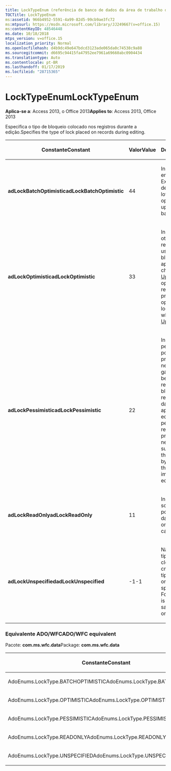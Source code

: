 ```yaml
---
title: LockTypeEnum (referência de banco de dados da área de trabalho do Access)
TOCTitle: LockTypeEnum
ms:assetid: 966b4952-5591-4a99-82d5-99cb9ae3fc72
ms:mtpsurl: https://msdn.microsoft.com/library/JJ249667(v=office.15)
ms:contentKeyID: 48546448
ms.date: 10/18/2018
mtps_version: v=office.15
localization_priority: Normal
ms.openlocfilehash: d4b9dc49e647bdcd3123ade065da0c74538c9a88
ms.sourcegitcommit: d6695c94415fa47952ee7961a69660abc0904434
ms.translationtype: Auto
ms.contentlocale: pt-BR
ms.lasthandoff: 01/17/2019
ms.locfileid: "28715365"
---
```

# <a name="locktypeenum"></a><span data-ttu-id="d9304-102">LockTypeEnum</span><span class="sxs-lookup"><span data-stu-id="d9304-102">LockTypeEnum</span></span>

<span data-ttu-id="d9304-103">**Aplica-se a**: Access 2013, o Office 2013</span><span class="sxs-lookup"><span data-stu-id="d9304-103">**Applies to**: Access 2013, Office 2013</span></span>

<span data-ttu-id="d9304-104">Especifica o tipo de bloqueio colocado nos registros durante a edição.</span><span class="sxs-lookup"><span data-stu-id="d9304-104">Specifies the type of lock placed on records during editing.</span></span>

<table>
<colgroup>
<col style="width: 33%" />
<col style="width: 33%" />
<col style="width: 33%" />
</colgroup>
<thead>
<tr class="header">
<th><p><span data-ttu-id="d9304-105">Constante</span><span class="sxs-lookup"><span data-stu-id="d9304-105">Constant</span></span></p></th>
<th><p><span data-ttu-id="d9304-106">Valor</span><span class="sxs-lookup"><span data-stu-id="d9304-106">Value</span></span></p></th>
<th><p><span data-ttu-id="d9304-107">Descrição</span><span class="sxs-lookup"><span data-stu-id="d9304-107">Description</span></span></p></th>
</tr>
</thead>
<tbody>
<tr class="odd">
<td><p><span data-ttu-id="d9304-108"><strong>adLockBatchOptimistic</strong></span><span class="sxs-lookup"><span data-stu-id="d9304-108"><strong>adLockBatchOptimistic</strong></span></span></p></td>
<td><p><span data-ttu-id="d9304-109">4</span><span class="sxs-lookup"><span data-stu-id="d9304-109">4</span></span></p></td>
<td><p><span data-ttu-id="d9304-p101">Indica as atualizações em lote otimistas. Exigido para o modo de atualização em lote.</span><span class="sxs-lookup"><span data-stu-id="d9304-p101">Indicates optimistic batch updates. Required for batch update mode.</span></span></p></td>
</tr>
<tr class="even">
<td><p><span data-ttu-id="d9304-112"><strong>adLockOptimistic</strong></span><span class="sxs-lookup"><span data-stu-id="d9304-112"><strong>adLockOptimistic</strong></span></span></p></td>
<td><p><span data-ttu-id="d9304-113">3</span><span class="sxs-lookup"><span data-stu-id="d9304-113">3</span></span></p></td>
<td><p><span data-ttu-id="d9304-p102">Indica o bloqueio otimista, registro por registro. O provedor usa os registros de bloqueio otimistas apenas quando você chama o método <a href="update-method-ado.md">Update</a>.</span><span class="sxs-lookup"><span data-stu-id="d9304-p102">Indicates optimistic locking, record by record. The provider uses optimistic locking, locking records only when you call the <a href="update-method-ado.md">Update</a> method.</span></span></p></td>
</tr>
<tr class="odd">
<td><p><span data-ttu-id="d9304-116"><strong>adLockPessimistic</strong></span><span class="sxs-lookup"><span data-stu-id="d9304-116"><strong>adLockPessimistic</strong></span></span></p></td>
<td><p><span data-ttu-id="d9304-117">2</span><span class="sxs-lookup"><span data-stu-id="d9304-117">2</span></span></p></td>
<td><p><span data-ttu-id="d9304-p103">Indica o bloqueio pessimista, registro por registro. O provedor faz o que for necessário para garantir a edição bem-sucedida dos registros, geralmente bloqueando os registros na fonte de dados imediatamente após a edição.</span><span class="sxs-lookup"><span data-stu-id="d9304-p103">Indicates pessimistic locking, record by record. The provider does what is necessary to ensure successful editing of the records, usually by locking records at the data source immediately after editing.</span></span></p></td>
</tr>
<tr class="even">
<td><p><span data-ttu-id="d9304-120"><strong>adLockReadOnly</strong></span><span class="sxs-lookup"><span data-stu-id="d9304-120"><strong>adLockReadOnly</strong></span></span></p></td>
<td><p><span data-ttu-id="d9304-121">1</span><span class="sxs-lookup"><span data-stu-id="d9304-121">1</span></span></p></td>
<td><p><span data-ttu-id="d9304-p104">Indica os registros somente leitura. Não é possível alterar os dados.</span><span class="sxs-lookup"><span data-stu-id="d9304-p104">Indicates read-only records. You cannot alter the data.</span></span></p></td>
</tr>
<tr class="odd">
<td><p><span data-ttu-id="d9304-124"><strong>adLockUnspecified</strong></span><span class="sxs-lookup"><span data-stu-id="d9304-124"><strong>adLockUnspecified</strong></span></span></p></td>
<td><p><span data-ttu-id="d9304-125">-1</span><span class="sxs-lookup"><span data-stu-id="d9304-125">-1</span></span></p></td>
<td><p><span data-ttu-id="d9304-p105">Não especifica um tipo de bloqueio. Para clones, o clone é criado com o mesmo tipo de bloqueio que o original.</span><span class="sxs-lookup"><span data-stu-id="d9304-p105">Does not specify a type of lock. For clones, the clone is created with the same lock type as the original.</span></span></p></td>
</tr>
</tbody>
</table>


### <a name="adowfc-equivalent"></a><span data-ttu-id="d9304-128">Equivalente ADO/WFC</span><span class="sxs-lookup"><span data-stu-id="d9304-128">ADO/WFC equivalent</span></span>

<span data-ttu-id="d9304-129">Pacote: **com.ms.wfc.data**</span><span class="sxs-lookup"><span data-stu-id="d9304-129">Package: **com.ms.wfc.data**</span></span>

<table>
<colgroup>
<col style="width: 100%" />
</colgroup>
<thead>
<tr class="header">
<th><p><span data-ttu-id="d9304-130">Constante</span><span class="sxs-lookup"><span data-stu-id="d9304-130">Constant</span></span></p></th>
</tr>
</thead>
<tbody>
<tr class="odd">
<td><p><span data-ttu-id="d9304-131">AdoEnums.LockType.BATCHOPTIMISTIC</span><span class="sxs-lookup"><span data-stu-id="d9304-131">AdoEnums.LockType.BATCHOPTIMISTIC</span></span></p></td>
</tr>
<tr class="even">
<td><p><span data-ttu-id="d9304-132">AdoEnums.LockType.OPTIMISTIC</span><span class="sxs-lookup"><span data-stu-id="d9304-132">AdoEnums.LockType.OPTIMISTIC</span></span></p></td>
</tr>
<tr class="odd">
<td><p><span data-ttu-id="d9304-133">AdoEnums.LockType.PESSIMISTIC</span><span class="sxs-lookup"><span data-stu-id="d9304-133">AdoEnums.LockType.PESSIMISTIC</span></span></p></td>
</tr>
<tr class="even">
<td><p><span data-ttu-id="d9304-134">AdoEnums.LockType.READONLY</span><span class="sxs-lookup"><span data-stu-id="d9304-134">AdoEnums.LockType.READONLY</span></span></p></td>
</tr>
<tr class="odd">
<td><p><span data-ttu-id="d9304-135">AdoEnums.LockType.UNSPECIFIED</span><span class="sxs-lookup"><span data-stu-id="d9304-135">AdoEnums.LockType.UNSPECIFIED</span></span></p></td>
</tr>
</tbody>
</table>

